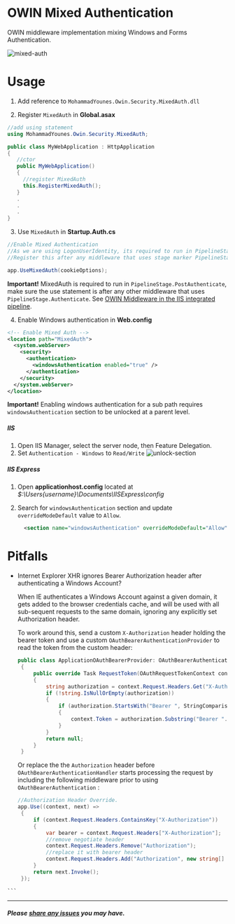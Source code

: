 # OWIN Mixed Authentication

OWIN middleware implementation mixing Windows and Forms Authentication. 

![mixed-auth](https://cloud.githubusercontent.com/assets/4712046/4690732/0bbe62f8-56f8-11e4-8757-2d10cdeca17e.png)

# Usage

1. Add reference to `MohammadYounes.Owin.Security.MixedAuth.dll`

2. Register `MixedAuth` in **Global.asax**
  ```C#
  //add using statement 
  using MohammadYounes.Owin.Security.MixedAuth;

  public class MyWebApplication : HttpApplication
  {
     //ctor
     public MyWebApplication()
     {
       //register MixedAuth
       this.RegisterMixedAuth();
     }
     .
     .
     .
  }
```
3. Use `MixedAuth` in **Startup.Auth.cs**
  ```C#
  //Enable Mixed Authentication
  //As we are using LogonUserIdentity, its required to run in PipelineStage.PostAuthenticate
  //Register this after any middleware that uses stage marker PipelineStage.Authenticate

  app.UseMixedAuth(cookieOptions);
  ```
  **Important!** MixedAuth is required to run in `PipelineStage.PostAuthenticate`, make sure the use statement is after any other middleware that uses `PipelineStage.Authenticate`. See [OWIN Middleware in the IIS integrated pipeline](http://www.asp.net/aspnet/overview/owin-and-katana/owin-middleware-in-the-iis-integrated-pipeline).

4. Enable Windows authentication in **Web.config**

  ```XML
  <!-- Enable Mixed Auth -->
  <location path="MixedAuth">
    <system.webServer>
      <security>
        <authentication>
          <windowsAuthentication enabled="true" />
        </authentication>
      </security>
    </system.webServer>
  </location>
  ```
  **Important!** Enabling windows authentication for a sub path requires `windowsAuthentication` section to be unlocked at a parent level.
  ##### IIS
  1. Open IIS Manager, select the server node, then Feature Delegation.
  2. Set `Authentication - Windows` to `Read/Write`
![unlock-section](https://cloud.githubusercontent.com/assets/4712046/4689687/d28f8df8-56c6-11e4-9b88-8f5cb769ae93.png)

  ##### IIS Express
  1. Open **applicationhost.config** located at *$:\Users\{username}\Documents\IISExpress\config*
  2. Search for `windowsAuthentication` section and update `overrideModeDefault` value to `Allow`.

     ```XML
       <section name="windowsAuthentication" overrideModeDefault="Allow" />
     ```


# Pitfalls

   * Internet Explorer XHR ignores Bearer Authorization header after authenticating a Windows Account?
   
     When IE authenticates a Windows Account against a given domain, it gets added to the browser credentials cache, and will be used with all sub-sequent requests to the same domain, ignoring any explicitly set Authorization header.
     
     To work around this, send a custom `X-Authorization` header holding the bearer token and use a custom `OAuthBearerAuthenticationProvider` to read the token from the custom header:
     
     ```C#
     public class ApplicationOAuthBearerProvider: OAuthBearerAuthenticationProvider
      {
          public override Task RequestToken(OAuthRequestTokenContext context)
          {
              string authorization = context.Request.Headers.Get("X-Authorization");
              if (!string.IsNullOrEmpty(authorization))
              {
                  if (authorization.StartsWith("Bearer ", StringComparison.OrdinalIgnoreCase))
                  {
                      context.Token = authorization.Substring("Bearer ".Length).Trim();
                  }
              }
              return null;
          }
      }
     ```
     
     Or replace the the `Authorization` header before `OAuthBearerAuthenticationHandler` starts processing the request by including the following middleware prior to using `OAuthBearerAuthentication` :
     
     ``` C#
     //Authorization Header Override.
     app.Use((context, next) =>
      {
          if (context.Request.Headers.ContainsKey("X-Authorization"))
          {
              var bearer = context.Request.Headers["X-Authorization"];
              //remove negotiate header
              context.Request.Headers.Remove("Authorization");
              //replace it with bearer header
              context.Request.Headers.Add("Authorization", new string[] { bearer });
          }
          return next.Invoke();
      });
    ```
     
     
------

##### Please [share any issues](https://github.com/MohammadYounes/Owin.MixedAuth/issues?state=open) you may have.
